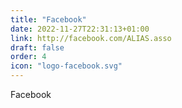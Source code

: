 ```yaml
---
title: "Facebook"
date: 2022-11-27T22:31:13+01:00
link: http://facebook.com/ALIAS.asso
draft: false
order: 4
icon: "logo-facebook.svg"
---
```

Facebook
